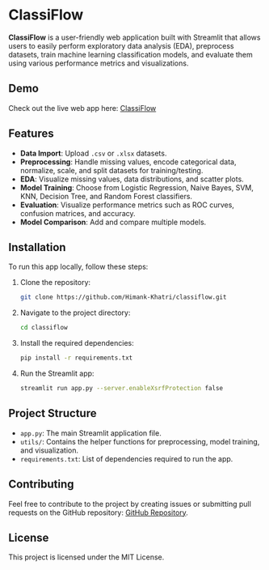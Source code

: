 # ClassiFlow

**ClassiFlow** is a user-friendly web application built with Streamlit that allows users to easily perform exploratory data analysis (EDA), preprocess datasets, train machine learning classification models, and evaluate them using various performance metrics and visualizations.

## Demo

Check out the live web app here: [ClassiFlow](https://classiflow.streamlit.app/)


## Features

- **Data Import**: Upload `.csv` or `.xlsx` datasets.
- **Preprocessing**: Handle missing values, encode categorical data, normalize, scale, and split datasets for training/testing.
- **EDA**: Visualize missing values, data distributions, and scatter plots.
- **Model Training**: Choose from Logistic Regression, Naive Bayes, SVM, KNN, Decision Tree, and Random Forest classifiers.
- **Evaluation**: Visualize performance metrics such as ROC curves, confusion matrices, and accuracy.
- **Model Comparison**: Add and compare multiple models.

## Installation

To run this app locally, follow these steps:

1. Clone the repository:

    ```bash
    git clone https://github.com/Himank-Khatri/classiflow.git
    ```

2. Navigate to the project directory:

    ```bash
    cd classiflow
    ```

3. Install the required dependencies:

    ```bash
    pip install -r requirements.txt
    ```

4. Run the Streamlit app:

    ```bash
    streamlit run app.py --server.enableXsrfProtection false
    ```

## Project Structure

- `app.py`: The main Streamlit application file.
- `utils/`: Contains the helper functions for preprocessing, model training, and visualization.
- `requirements.txt`: List of dependencies required to run the app.

## Contributing

Feel free to contribute to the project by creating issues or submitting pull requests on the GitHub repository: [GitHub Repository](https://github.com/Himank-Khatri/ClassiFlow/).

## License

This project is licensed under the MIT License.

